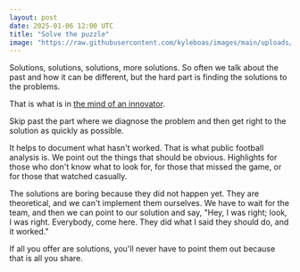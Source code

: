 ```yaml
---
layout: post
date: 2025-01-06 12:00 UTC
title: "Solve the puzzle"
image: "https://raw.githubusercontent.com/kyleboas/images/main/uploads/2025/01/03/Image-03Jan2025_12:57:28.png"
---
```


Solutions, solutions, solutions, more solutions. So often we talk about the past and how it can be different, but the hard part is finding the solutions to the problems.

<!---more--->

That is what is in [the mind of an innovator](https://tacticsjournal.com/2024/08/13/the-mind-of-an-innovator/). 

Skip past the part where we diagnose the problem and then get right to the solution as quickly as possible.

It helps to document what hasn't worked. That is what public football analysis is. We point out the things that should be obvious. Highlights for those who don't know what to look for, for those that missed the game, or for those that watched casually. 

The solutions are boring because they did not happen yet. They are theoretical, and we can't implement them ourselves. We have to wait for the team, and then we can point to our solution and say, "Hey, I was right; look, I was right. Everybody, come here. They did what I said they should do, and it worked." 

If all you offer are solutions, you'll never have to point them out because that is all you share.